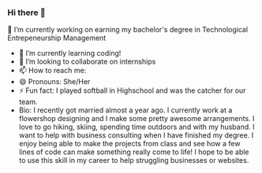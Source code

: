 ### Hi there 👋

<!--
**carolynmorton/carolynmorton** is a ✨ _special_ ✨ repository because its `README.md` (this file) appears on your GitHub profile.

Here are some ideas to get you started:

--> 🔭 I’m currently working on earning my bachelor's degree in Technological Entrepeneurship Management
- 🌱 I’m currently learning coding!
- 👯 I’m looking to collaborate on internships
- 📫 How to reach me: 
- 😄 Pronouns: She/Her
- ⚡ Fun fact: I played softball in Highschool and was the catcher for our team.
- Bio: I recently got married almost a year ago. I currently work at a flowershop designing and I make some pretty awesome arrangements. I love to go hiking, skiing, spending time outdoors and with my husband. I want to help with business consulting when I have finished my degree. I enjoy being able to make the projects from class and see how a few lines of code can make something really come to life! I hope to be able to use this skill in my career to help struggling businesses or websites. 
